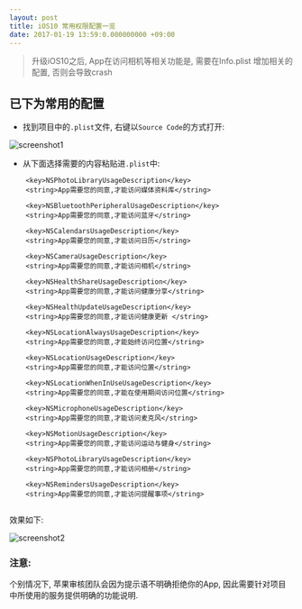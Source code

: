 ```yaml
---
layout: post
title: iOS10 常用权限配置一览
date: 2017-01-19 13:59:0.000000000 +09:00
---
```


> 升级iOS10之后, App在访问相机等相关功能是, 需要在Info.plist 增加相关的配置, 否则会导致crash

## 已下为常用的配置

- 找到项目中的`.plist`文件, 右键以`Source Code`的方式打开:

![screenshot1](https://github.com/ZX-ZhouXiao/MarkDown-Photos/blob/master/iOS10%E9%85%8D%E7%BD%AE1.png?raw=true)

- 从下面选择需要的内容粘贴进`.plist`中:

```
    <key>NSPhotoLibraryUsageDescription</key>
    <string>App需要您的同意,才能访问媒体资料库</string>
    
    <key>NSBluetoothPeripheralUsageDescription</key>
    <string>App需要您的同意,才能访问蓝牙</string>
    
    <key>NSCalendarsUsageDescription</key>
    <string>App需要您的同意,才能访问日历</string>
    
    <key>NSCameraUsageDescription</key>
    <string>App需要您的同意,才能访问相机</string>
    
    <key>NSHealthShareUsageDescription</key>
    <string>App需要您的同意,才能访问健康分享</string>
    
    <key>NSHealthUpdateUsageDescription</key>
    <string>App需要您的同意,才能访问健康更新 </string>
    
    <key>NSLocationAlwaysUsageDescription</key>
    <string>App需要您的同意,才能始终访问位置</string>
    
    <key>NSLocationUsageDescription</key>
    <string>App需要您的同意,才能访问位置</string>
    
    <key>NSLocationWhenInUseUsageDescription</key>
    <string>App需要您的同意,才能在使用期间访问位置</string>
    
    <key>NSMicrophoneUsageDescription</key>
    <string>App需要您的同意,才能访问麦克风</string>
    
    <key>NSMotionUsageDescription</key>
    <string>App需要您的同意,才能访问运动与健身</string>
    
    <key>NSPhotoLibraryUsageDescription</key>
    <string>App需要您的同意,才能访问相册</string>
    
    <key>NSRemindersUsageDescription</key>
    <string>App需要您的同意,才能访问提醒事项</string>
    
```

效果如下:

![screenshot2](https://github.com/ZX-ZhouXiao/MarkDown-Photos/blob/master/iOS10%E9%85%8D%E7%BD%AE2.png?raw=true)

### 注意:

个别情况下, 苹果审核团队会因为提示语不明确拒绝你的App, 因此需要针对项目中所使用的服务提供明确的功能说明.

